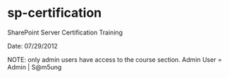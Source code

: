 sp-certification
================

SharePoint Server Certification Training

Date: 07/29/2012

NOTE: only admin users have access to the course section.
Admin User = Admin | S@m5ung